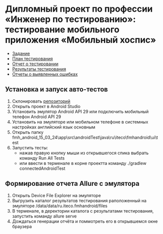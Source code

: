 
# Дипломный проект по профессии «Инженер по тестированию»: тестирование мобильного приложения «Мобильный хоспис»

- [Задание](https://github.com/netology-code/qamid-diplom)
- [План тестирования](https://github.com/Isbocha/QAMID_DIPLOM/blob/main/docs/Plan.md)
- [Отчет о тестировании](https://github.com/Isbocha/QAMID_DIPLOM/blob/main/docs/Result.md)
- [Результаты тестирования](https://github.com/Isbocha/QAMID_DIPLOM/blob/main/docs/allure-results.zip)
- [Отчеты о выявленных ошибках](https://github.com/Isbocha/QAMID_DIPLOM/issues)



## Установка и запуск авто-тестов
1. Склонировать [репозиторий](https://github.com/Isbocha/QAMID_DIPLOM)
2. Открыть проект в Android Studio
3. Установить эмулятор Android API 29 или подключить мобильный телефон Android API 29
4. Установить на эмуляторе или мобильном телефоне в системных настройках английский язык основным
5. Открыть папку fmh_android_15_03_24\app\src\androidTest\java\ru\iteco\fmhandroid\ui\test
6. Запустить тесты:
   - нажав правую кнопку мыши из открывшегося спика выбрать команду Run All Tests
   - или ввести в терменале в корне проектта команду ./gradlew connectedAndroidTest

## Формирование отчета Allure с эмулятора
1. Открыть Device File Explorer на эмуляторе
2. Выгрузить каталог результатов тестирования раположенный на эмуляторе /data/data/ru.iteco.fmhandroid/files
3. В терменале, в деректории каталога с результатами тестирования, запустить команду allure serve
4. Дождаться генерации отчёта и поммотреть его в открывшемся окне браузера
